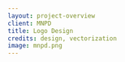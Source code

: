 ```yaml
---
layout: project-overview
client: MNPD
title: Logo Design
credits: design, vectorization
image: mnpd.png
---
```

